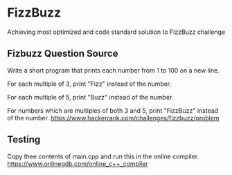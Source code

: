 # FizzBuzz
Achieving most optimized and code standard solution to FizzBuzz challenge
## Fizbuzz Question Source
Write a short program that prints each number from 1 to 100 on a new line. 

For each multiple of 3, print "Fizz" instead of the number. 

For each multiple of 5, print "Buzz" instead of the number. 

For numbers which are multiples of both 3 and 5, print "FizzBuzz" instead of the number.
https://www.hackerrank.com/challenges/fizzbuzz/problem
## Testing
Copy thee contents of main.cpp and run this in the online compiler.
https://www.onlinegdb.com/online_c++_compiler
